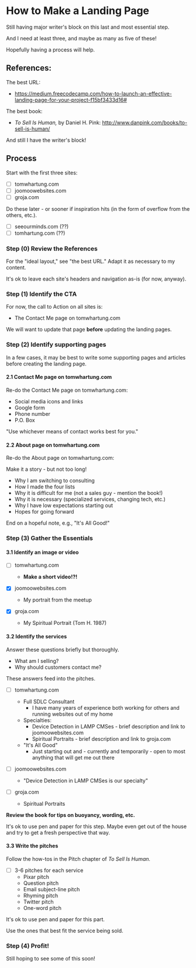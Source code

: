 
# How to Make a Landing Page

Still having major writer's block on this last and most essential step.

And I need at least three, and maybe as many as five of these!

Hopefully having a process will help.

## References:

The best URL:

* https://medium.freecodecamp.com/how-to-launch-an-effective-landing-page-for-your-project-f15bf3433d16#

The best book:

* *To Sell Is Human,* by Daniel H. Pink: http://www.danpink.com/books/to-sell-is-human/

And still I have the writer's block!

## Process

Start with the first three sites:

- [ ] tomwhartung.com
- [ ] joomoowebsites.com
- [ ] groja.com

Do these later - or sooner if inspiration hits (in the form of overflow from the others, etc.).

- [ ] seeourminds.com (??)
- [ ] tomhartung.com (??)

### Step (0) Review the References

For the "ideal layout," see "the best URL."
Adapt it as necessary to my content.

It's ok to leave each site's headers and navigation as-is (for now, anyway).

### Step (1) Identify the CTA

For now, the call to Action on all sites is:

* The Contact Me page on tomwhartung.com

We will want to update that page **before** updating the landing pages.

### Step (2) Identify supporting pages

In a few cases, it may be best to write some supporting pages and articles before creating the landing page.

#### 2.1 Contact Me page on tomwhartung.com

Re-do the Contact Me page on tomwhartung.com:

* Social media icons and links
* Google form
* Phone number
* P.O. Box

"Use whichever means of contact works best for you."

#### 2.2 About page on tomwhartung.com

Re-do the About page on tomwhartung.com:

Make it a story - but not too long!

* Why I am switching to consulting
* How I made the four lists
* Why it is difficult for me (not a sales guy - mention the book!)
* Why it is necessary (specialized services, changing tech, etc.)
* Why I have low expectations starting out
* Hopes for going forward

End on a hopeful note, e.g., "It's All Good!"

### Step (3) Gather the Essentials

#### 3.1 Identify an image or video

- [ ] tomwhartung.com
  - **Make a short video!?!**

- [x] joomoowebsites.com
  - My portrait from the meetup

- [x] groja.com
  - My Spiritual Portrait (Tom H. 1987)

#### 3.2 Identify the services

Answer these questions briefly but thoroughly.

* What am I selling?
* Why should customers contact me?

These answers feed into the pitches.

- [ ] tomwhartung.com
  - Full SDLC Consultant
    * I have many years of experience both working for others and running websites out of my home
  - Specialties:
    * Device Detection in LAMP CMSes - brief description and link to joomoowebsites.com
    * Spiritual Portraits - brief description and link to groja.com
  - "It's All Good"
    * Just starting out and - currently and temporarily - open to most anything that will get me out there

- [ ] joomoowebsites.com
  - "Device Detection in LAMP CMSes is our specialty"

- [ ] groja.com
  - Spiritual Portraits

**Review the book for tips on buoyancy, wording, etc.**

It's ok to use pen and paper for this step.
Maybe even get out of the house and try to get a fresh perspective that way.

#### 3.3 Write the pitches

Follow the how-tos in the Pitch chapter of *To Sell Is Human.*

- [ ] 3-6 pitches for each service
  - Pixar pitch
  - Question pitch
  - Email subject-line pitch
  - Rhyming pitch
  - Twitter pitch
  - One-word pitch

It's ok to use pen and paper for this part.

Use the ones that best fit the service being sold.

### Step (4) Profit!

Still hoping to see some of this soon!

